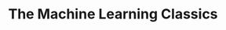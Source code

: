 ---
title: "The Machine Learning Classics"
layout: archive
permalink: categories/ml_classics
author_profile: true
sidebar_main: true
---